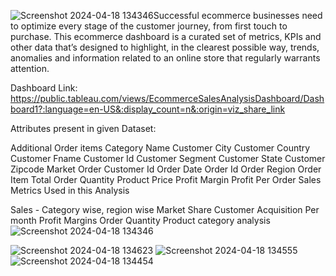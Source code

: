 ![Screenshot 2024-04-18 134346](https://github.com/Bhawnagundh26/E-commerence-sales-analysis/assets/91724415/d879ba7c-891c-4631-aefb-776b34587738)Successful ecommerce businesses need to optimize every stage of the customer journey, from first touch to purchase.
 This ecommerce dashboard is a curated set of metrics, KPIs and other data that’s designed to highlight, in the clearest possible way, trends, anomalies and information related to an online store that regularly warrants attention.

Dashboard Link: https://public.tableau.com/views/EcommerceSalesAnalysisDashboard/Dashboard1?:language=en-US&:display_count=n&:origin=viz_share_link

Attributes present in given Dataset:

Additional Order items
Category Name
Customer City
Customer Country
Customer Fname
Customer Id
Customer Segment
Customer State
Customer Zipcode
Market
Order Customer Id
Order Date
Order Id
Order Region
Order Item
Total
Order Quantity
Product Price
Profit Margin
Profit Per Order
Sales
Metrics Used in this Analysis

Sales - Category wise, region wise
Market Share
Customer Acquisition Per month
Profit
Margins
Order Quantity
Product category analysis
![Screenshot 2024-04-18 134346](https://github.com/Bhawnagundh26/E-commerence-sales-analysis/assets/91724415/d9ff31a1-8b83-4f01-a8ec-9583da1026a8)

![Screenshot 2024-04-18 134623](https://github.com/Bhawnagundh26/E-commerence-sales-analysis/assets/91724415/65411c6b-299e-452e-9875-23fccc1afecf)
![Screenshot 2024-04-18 134555](https://github.com/Bhawnagundh26/E-commerence-sales-analysis/assets/91724415/e0058ac2-13a2-4783-9cc0-a4947b857f9e)
![Screenshot 2024-04-18 134454](https://github.com/Bhawnagundh26/E-commerence-sales-analysis/assets/91724415/6b124439-436a-4cfa-9d3e-a4e950407295)

